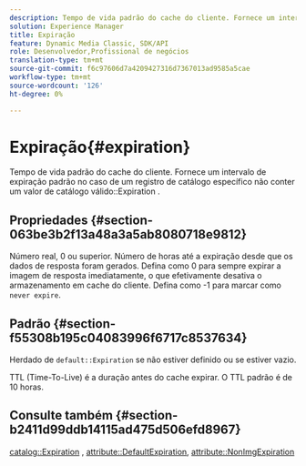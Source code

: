 ```yaml
---
description: Tempo de vida padrão do cache do cliente. Fornece um intervalo de expiração padrão no caso de um registro de catálogo específico não conter um valor de Expiração de catálogo válido.
solution: Experience Manager
title: Expiração
feature: Dynamic Media Classic, SDK/API
role: Desenvolvedor,Profissional de negócios
translation-type: tm+mt
source-git-commit: f6c97606d7a4209427316d7367013ad9585a5cae
workflow-type: tm+mt
source-wordcount: '126'
ht-degree: 0%

---
```



# Expiração{#expiration}

Tempo de vida padrão do cache do cliente. Fornece um intervalo de expiração padrão no caso de um registro de catálogo específico não conter um valor de catálogo válido::Expiration .

## Propriedades {#section-063be3b2f13a48a3a5ab8080718e9812}

Número real, 0 ou superior. Número de horas até a expiração desde que os dados de resposta foram gerados. Defina como 0 para sempre expirar a imagem de resposta imediatamente, o que efetivamente desativa o armazenamento em cache do cliente. Defina como -1 para marcar como `never expire`.

## Padrão {#section-f55308b195c04083996f6717c8537634}

Herdado de `default::Expiration` se não estiver definido ou se estiver vazio.

TTL (Time-To-Live) é a duração antes do cache expirar. O TTL padrão é de 10 horas.

## Consulte também {#section-b2411d99ddb14115ad475d506efd8967}

[catalog::Expiration](../../../../../is-api/image-catalog/image-serving-api-ref/c-image-catalog-reference/c-image-svg-data-reference/c-image-data-reference/r-expiration-cat.md#reference-a7afd668ecbb4d2da65d86259aa6a28a) ,  [attribute::DefaultExpiration](../../../../../is-api/image-catalog/image-serving-api-ref/c-image-catalog-reference/c-attributes-reference/r-defaultexpiration.md#reference-0526166fab654fceb243b75d1ea4f0cf),  [attribute::NonImgExpiration](../../../../../is-api/image-catalog/image-serving-api-ref/c-image-catalog-reference/c-attributes-reference/r-nonimgexpiration.md#reference-a8066cd0d24b4ea98100ade4821f1f9d)
